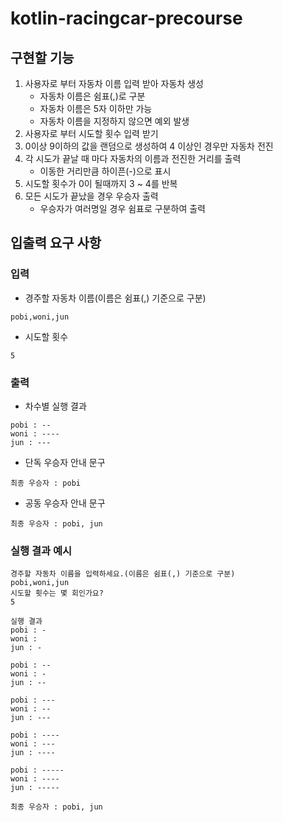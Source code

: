 # kotlin-racingcar-precourse

## 구현할 기능

1. 사용자로 부터 자동차 이름 입력 받아 자동차 생성
    - 자동차 이름은 쉼표(,)로 구분
    - 자동차 이름은 5자 이하만 가능
    - 자동차 이름을 지정하지 않으면 예외 발생
2. 사용자로 부터 시도할 횟수 입력 받기
3. 0이상 9이하의 값을 랜덤으로 생성하여 4 이상인 경우만 자동차 전진
4. 각 시도가 끝날 때 마다 자동차의 이름과 전진한 거리를 출력
    - 이동한 거리만큼 하이픈(-)으로 표시
5. 시도할 횟수가 0이 될때까지 3 ~ 4를 반복
6. 모든 시도가 끝났을 경우 우승자 출력
    - 우승자가 여러명일 경우 쉼표로 구분하여 출력

## 입출력 요구 사항

### 입력

- 경주할 자동차 이름(이름은 쉼표(,) 기준으로 구분)

```text
pobi,woni,jun
```

- 시도할 횟수

```text
5
```

### 출력

- 차수별 실행 결과

```text
pobi : --
woni : ----
jun : ---
```

- 단독 우승자 안내 문구

```text
최종 우승자 : pobi
```

- 공동 우승자 안내 문구

```text
최종 우승자 : pobi, jun
```

### 실행 결과 예시

```text
경주할 자동차 이름을 입력하세요.(이름은 쉼표(,) 기준으로 구분)
pobi,woni,jun
시도할 횟수는 몇 회인가요?
5

실행 결과
pobi : -
woni : 
jun : -

pobi : --
woni : -
jun : --

pobi : ---
woni : --
jun : ---

pobi : ----
woni : ---
jun : ----

pobi : -----
woni : ----
jun : -----

최종 우승자 : pobi, jun
```
